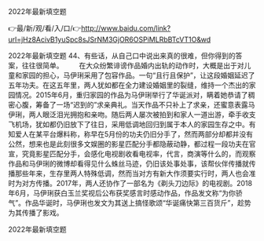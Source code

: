 2022年最新填空题

👉最/新/观/看/入/口/👉http://www.baidu.com/link?url=jHz8AcivB1yuSpc8sJSrNM3GjOR6OSPiMLRbBTcVT1O&wd

2022年最新填空题	44、有些话，从自己口中说出来真的很难，但你得到的答案，往往很简单。
　　在大众纷繁诽谤作品婚内出轨的动作时，大概是出于对儿童和家园的担心，马伊琍采用了包容作品。一句“且行且保护”，让这段婚姻延迟了五年功夫。在这五年里，两人犹如都在全力建设婚姻里的裂缝，维持一个杰出的家园情况。2015年6月，重归家园的作品为马伊琍举行了华诞派对，瞒着她恭请了稠密心腹，筹备了一场“迟到的”求亲典礼。当天作品不只补上了求亲，还蜜意表露马伊琍，两人眼泛泪光拥抱和亲吻。随后两人屡次被拍到和家人一道出游，牵手收支飞机场，犹如都仍旧放下了往日，采用低调地回归到属于本人的家园生存之中。有知爱人在某平台爆料称，称早在5月份的功夫仍旧分手了，然而两部分却都并没有公然，想来也是此刻很多文娱圈的影星匹配分手都隐蔽动静，都过程一段功夫在官宣，究竟影星匹配分手，会感化电视剧收看电视率，代言，商演等什么的，而观察作品和马伊琍的微博却看得见什么蛛丝马迹，仍旧该处事处事，该帮伙伴传播就传播那些年来，生存里两人特殊低调，然而当对方有新大作须要实行时，两人也会准时为对方传播。2017年，两人还协作了一部名为《剃头刀边际》的电视剧。2018年6月，马伊琍获白玉兰奖视后公布获奖感言时感动作品，作品发文称“为你骄气”。作品华诞时，马伊琍也发文为其送上搞怪歌颂“华诞痛快第三百货斤”，趁势为其传播了影戏。


2022年最新填空题

